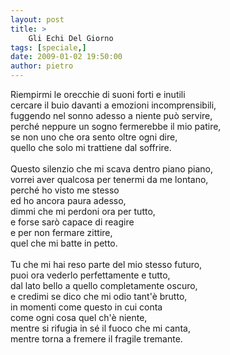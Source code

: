 ```yaml
---
layout: post
title: >
    Gli Echi Del Giorno
tags: [speciale,]
date: 2009-01-02 19:50:00
author: pietro
---
```

Riempirmi le orecchie di suoni forti e inutili<br/>cercare il buio davanti a emozioni incomprensibili,<br/>fuggendo nel sonno adesso a niente può servire,<br/>perché neppure un sogno fermerebbe il mio patire,<br/>se non uno che ora sento oltre ogni dire,<br/>quello che solo mi trattiene dal soffrire.<br/><br/>Questo silenzio che mi scava dentro piano piano,<br/>vorrei aver qualcosa per tenermi da me lontano,<br/>perché ho visto me stesso<br/>ed ho ancora paura adesso,<br/>dimmi che mi perdoni ora per tutto,<br/>e forse sarò capace di reagire<br/>e per non fermare zittire,<br/>quel che mi batte in petto.<br/><br/>Tu che mi hai reso parte del mio stesso futuro,<br/>puoi ora vederlo perfettamente e tutto,<br/>dal lato bello a quello completamente oscuro,<br/>e credimi se dico che mi odio tant'è brutto,<br/>in momenti come questo in cui conta<br/>come ogni cosa quel ch'è niente,<br/>mentre si rifugia in sé il fuoco che mi canta,<br/>mentre torna a fremere il fragile tremante.

